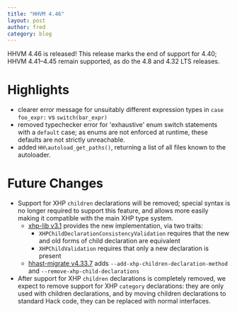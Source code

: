 ```yaml
---
title: "HHVM 4.46"
layout: post
author: fred
category: blog
---
```


HHVM 4.46 is released! This release marks the end of support for 4.40;
HHVM 4.41&ndash;4.45 remain supported, as do the 4.8 and 4.32 LTS releases.

# Highlights

- clearer error message for unsuitably different expression types in
  `case foo_expr:` vs `switch(bar_expr)` 
- removed typechecker error for 'exhaustive' enum switch statements with a
  `default` case; as enums are not enforced at runtime, these defaults are
  not strictly unreachable.
- added `HH\autoload_get_paths()`, returning a list of all files known to the
  autoloader.

# Future Changes

- Support for XHP `children` declarations will be removed; special syntax is no
  longer required to support this feature, and allows more easily making it
  compatible with the main XHP type system.
  - [xhp-lib v3.1](https://github.com/hhvm/xhp-lib/releases/tag/v3.1.0) provides
    the new implementation, via two traits:
    - `XHPChildDeclarationConsistencyValidation` requires that the new and old
      forms of child declaration are equivalent
    - `XHPChildValidation` requires that only a new declaration is present
  - [hhast-migrate v4.33.7](https://github.com/hhvm/hhast/releases/tag/v4.33.7)
    adds `--add-xhp-children-declaration-method` and
    `--remove-xhp-child-declarations`
- After support for XHP `children` declarations is completely removed, we expect
  to remove support for XHP `category` declarations: they are only used with
  children declarations, and by moving children declarations to standard Hack
  code, they can be replaced with normal interfaces.
